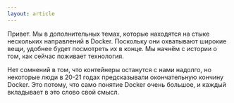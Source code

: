 ```yaml
---
layout: article
---
```


Привет. Мы в дополнительных темах, которые находятся на стыке нескольких направлений в Docker. Поскольку они охватывают широкие вещи, удобнее будет посмотреть их в конце. Мы начнём с истории о том, как сейчас поживает технология.

Нет сомнений в том, что контейнеры останутся с нами надолго, но некоторые люди в 20-21 годах предсказывали окончательную кончину Docker. Это потому, что само понятие Docker очень большое, и каждый вкладывает в это слово свой смысл.

